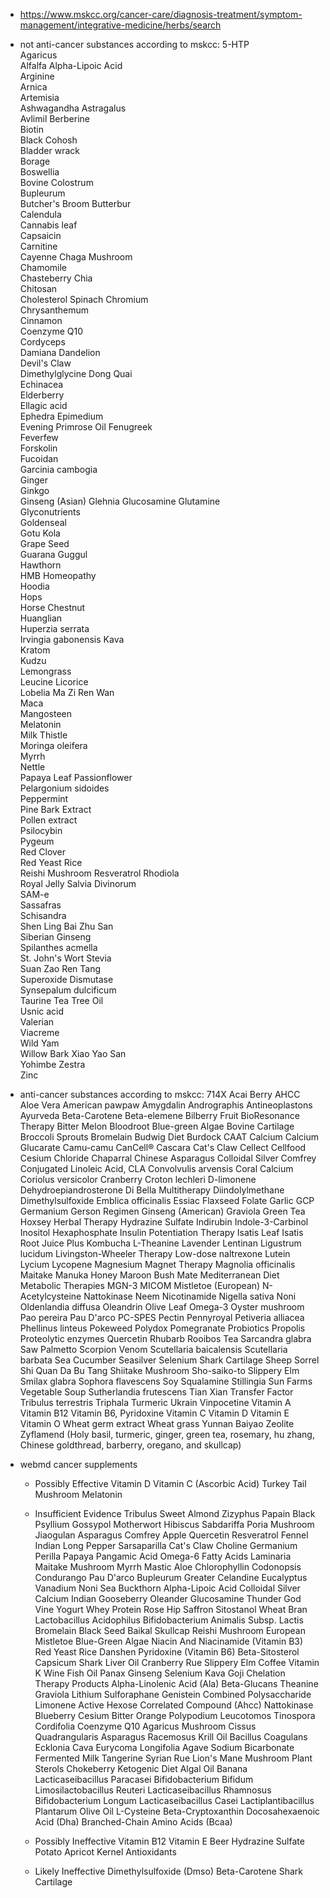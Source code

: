 - https://www.mskcc.org/cancer-care/diagnosis-treatment/symptom-management/integrative-medicine/herbs/search

- not anti-cancer substances according to mskcc:
	5-HTP	
	Agaricus	
	Alfalfa	
	Alpha-Lipoic Acid	
	Arginine	
	Arnica	
	Artemisia	
	Ashwagandha	
	Astragalus	
	Avlimil	
	Berberine	
	Biotin	
	Black Cohosh	
	Bladder wrack	
	Borage	
	Boswellia	
	Bovine Colostrum	
	Bupleurum	
	Butcher's Broom	
	Butterbur	
	Calendula	
	Cannabis leaf	
	Capsaicin	
	Carnitine	
	Cayenne	
	Chaga Mushroom	
	Chamomile	
	Chasteberry	
	Chia	
	Chitosan	
	Cholesterol Spinach	
	Chromium	
	Chrysanthemum	
	Cinnamon	
	Coenzyme Q10	
	Cordyceps	
	Damiana	
	Dandelion	
	Devil's Claw	
	Dimethylglycine	
	Dong Quai	
	Echinacea 	
	Elderberry	
	Ellagic acid	
	Ephedra	
	Epimedium	
	Evening Primrose Oil
	Fenugreek	
	Feverfew	
	Forskolin	
	Fucoidan	
	Garcinia cambogia	
	Ginger	
	Ginkgo	
	Ginseng (Asian)	
	Glehnia	
	Glucosamine	
	Glutamine	
	Glyconutrients	
	Goldenseal	
	Gotu Kola	
	Grape Seed	
	Guarana	
	Guggul	
	Hawthorn	
	HMB	
	Homeopathy	
	Hoodia	
	Hops	
	Horse Chestnut	
	Huanglian	
	Huperzia serrata	
	Irvingia gabonensis	
	Kava	
	Kratom	
	Kudzu	
	Lemongrass	
	Leucine	
	Licorice	
	Lobelia	
	Ma Zi Ren Wan	
	Maca	
	Mangosteen	
	Melatonin	
	Milk Thistle	
	Moringa oleifera	
	Myrrh	
	Nettle	
	Papaya Leaf	
	Passionflower	
	Pelargonium sidoides	
	Peppermint	
	Pine Bark Extract	
	Pollen extract	
	Psilocybin	
	Pygeum	
	Red Clover	
	Red Yeast Rice	
	Reishi Mushroom	
	Resveratrol	
	Rhodiola	
	Royal Jelly	
	Salvia Divinorum	
	SAM-e	
	Sassafras	
	Schisandra	
	Shen Ling Bai Zhu San	
	Siberian Ginseng	
	Spilanthes acmella	
	St. John's Wort	
	Stevia	
	Suan Zao Ren Tang 	
	Superoxide Dismutase	
	Synsepalum dulcificum	
	Taurine	
	Tea Tree Oil	
	Usnic acid	
	Valerian	
	Viacreme	
	Wild Yam	
	Willow Bark	
	Xiao Yao San	
	Yohimbe	
	Zestra	
	Zinc	

- anti-cancer substances according to mskcc:
	714X
	Acai Berry
	AHCC
	Aloe Vera
	American pawpaw
	Amygdalin
	Andrographis
	Antineoplastons
	Ayurveda
	Beta-Carotene
	Beta-elemene
	Bilberry Fruit
	BioResonance Therapy
	Bitter Melon
	Bloodroot
	Blue-green Algae
	Bovine Cartilage
	Broccoli Sprouts
	Bromelain
	Budwig Diet
	Burdock
	CAAT
	Calcium
	Calcium Glucarate
	Camu-camu
	CanCell®
	Cascara
	Cat's Claw
	Cellect
	Cellfood
	Cesium Chloride
	Chaparral
	Chinese Asparagus
	Colloidal Silver
	Comfrey
	Conjugated Linoleic Acid, CLA
	Convolvulis arvensis
	Coral Calcium
	Coriolus versicolor
	Cranberry
	Croton lechleri
	D-limonene
	Dehydroepiandrosterone
	Di Bella Multitherapy
	Diindolylmethane
	Dimethylsulfoxide
	Emblica officinalis
	Essiac
	Flaxseed
	Folate
	Garlic
	GCP
	Germanium
	Gerson Regimen
	Ginseng (American)
	Graviola
	Green Tea
	Hoxsey Herbal Therapy
	Hydrazine Sulfate
	Indirubin
	Indole-3-Carbinol
	Inositol Hexaphosphate
	Insulin Potentiation Therapy
	Isatis Leaf
	Isatis Root
	Juice Plus
	Kombucha
	L-Theanine
	Lavender
	Lentinan
	Ligustrum lucidum
	Livingston-Wheeler Therapy
	Low-dose naltrexone
	Lutein
	Lycium
	Lycopene
	Magnesium
	Magnet Therapy
	Magnolia officinalis
	Maitake
	Manuka Honey
	Maroon Bush
	Mate
	Mediterranean Diet
	Metabolic Therapies
	MGN-3
	MICOM
	Mistletoe (European)
	N-Acetylcysteine
	Nattokinase
	Neem
	Nicotinamide
	Nigella sativa
	Noni
	Oldenlandia diffusa
	Oleandrin
	Olive Leaf
	Omega-3
	Oyster mushroom
	Pao pereira
	Pau D'arco
	PC-SPES
	Pectin
	Pennyroyal
	Petiveria alliacea
	Phellinus linteus
	Pokeweed
	Polydox
	Pomegranate
	Probiotics
	Propolis
	Proteolytic enzymes
	Quercetin
	Rhubarb
	Rooibos Tea
	Sarcandra glabra
	Saw Palmetto
	Scorpion Venom
	Scutellaria baicalensis
	Scutellaria barbata
	Sea Cucumber
	Seasilver
	Selenium
	Shark Cartilage
	Sheep Sorrel
	Shi Quan Da Bu Tang
	Shiitake Mushroom
	Sho-saiko-to
	Slippery Elm
	Smilax glabra
	Sophora flavescens
	Soy
	Squalamine
	Stillingia
	Sun Farms Vegetable Soup
	Sutherlandia frutescens
	Tian Xian
	Transfer Factor
	Tribulus terrestris
	Triphala
	Turmeric
	Ukrain
	Vinpocetine
	Vitamin A
	Vitamin B12
	Vitamin B6, Pyridoxine
	Vitamin C
	Vitamin D
	Vitamin E
	Vitamin O
	Wheat germ extract
	Wheat grass
	Yunnan Baiyao
	Zeolite
	Zyflamend (Holy basil, turmeric, ginger, green tea, rosemary, hu zhang, Chinese goldthread, barberry, oregano, and skullcap)	


- webmd cancer supplements

	- Possibly Effective
		Vitamin D
		Vitamin C (Ascorbic Acid)
		Turkey Tail Mushroom
		Melatonin
	- Insufficient Evidence
		Tribulus
		Sweet Almond
		Zizyphus
		Papain
		Black Psyllium
		Gossypol
		Motherwort
		Hibiscus Sabdariffa
		Poria Mushroom
		Jiaogulan
		Asparagus
		Comfrey
		Apple
		Quercetin
		Resveratrol
		Fennel
		Indian Long Pepper
		Sarsaparilla
		Cat's Claw
		Choline
		Germanium
		Perilla
		Papaya
		Pangamic Acid
		Omega-6 Fatty Acids
		Laminaria
		Maitake Mushroom
		Myrrh
		Mastic
		Aloe
		Chlorophyllin
		Codonopsis
		Condurango
		Pau D'arco
		Bupleurum
		Greater Celandine
		Eucalyptus
		Vanadium
		Noni
		Sea Buckthorn
		Alpha-Lipoic Acid
		Colloidal Silver
		Calcium
		Indian Gooseberry
		Oleander
		Glucosamine
		Thunder God Vine
		Yogurt
		Whey Protein
		Rose Hip
		Saffron
		Sitostanol
		Wheat Bran
		Lactobacillus Acidophilus
		Bifidobacterium Animalis Subsp. Lactis
		Bromelain
		Black Seed
		Baikal Skullcap
		Reishi Mushroom
		European Mistletoe
		Blue-Green Algae
		Niacin And Niacinamide (Vitamin B3)
		Red Yeast Rice
		Danshen
		Pyridoxine (Vitamin B6)
		Beta-Sitosterol
		Capsicum
		Shark Liver Oil
		Cranberry
		Rue
		Slippery Elm
		Coffee
		Vitamin K
		Wine
		Fish Oil
		Panax Ginseng
		Selenium
		Kava
		Goji
		Chelation Therapy Products
		Alpha-Linolenic Acid (Ala)
		Beta-Glucans
		Theanine
		Graviola
		Lithium
		Sulforaphane
		Genistein Combined Polysaccharide
		Limonene
		Active Hexose Correlated Compound (Ahcc)
		Nattokinase
		Blueberry
		Cesium
		Bitter Orange
		Polypodium Leucotomos
		Tinospora Cordifolia
		Coenzyme Q10
		Agaricus Mushroom
		Cissus Quadrangularis
		Asparagus Racemosus
		Krill Oil
		Bacillus Coagulans
		Ecklonia Cava
		Eurycoma Longifolia
		Agave
		Sodium Bicarbonate
		Fermented Milk
		Tangerine
		Syrian Rue
		Lion's Mane Mushroom
		Plant Sterols
		Chokeberry
		Ketogenic Diet
		Algal Oil
		Banana
		Lacticaseibacillus Paracasei
		Bifidobacterium Bifidum
		Limosilactobacillus Reuteri
		Lacticaseibacillus Rhamnosus
		Bifidobacterium Longum
		Lacticaseibacillus Casei
		Lactiplantibacillus Plantarum
		Olive Oil
		L-Cysteine
		Beta-Cryptoxanthin
		Docosahexaenoic Acid (Dha)
		Branched-Chain Amino Acids (Bcaa)

	- Possibly Ineffective
		Vitamin B12
		Vitamin E
		Beer
		Hydrazine Sulfate
		Potato
		Apricot Kernel
		Antioxidants

	- Likely Ineffective
		Dimethylsulfoxide (Dmso)
		Beta-Carotene
		Shark Cartilage